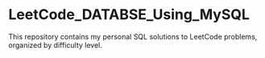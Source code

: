 # LeetCode_DATABSE_Using_MySQL
This repository contains my personal SQL solutions to LeetCode problems, organized by difficulty level.
